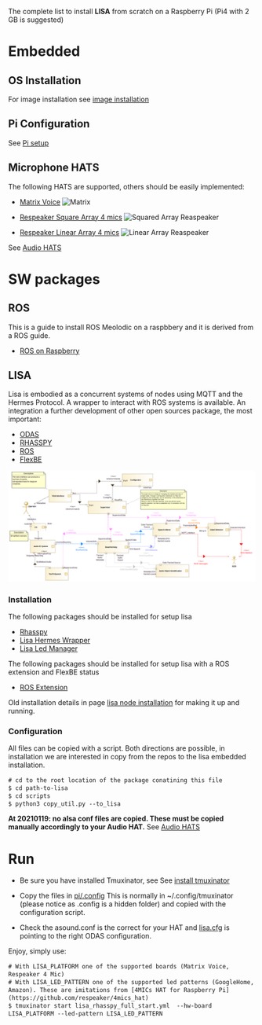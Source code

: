 
The complete list to install **LISA** from scratch on a Raspberry Pi (Pi4 with 2 GB is suggested)

# Embedded

## OS Installation

For image installation see [image installation](https://github.com/lawrence-iviani/lisa/blob/main/docs/embedded/image.md)

## Pi Configuration

See [Pi setup](https://github.com/lawrence-iviani/lisa/blob/main/docs/embedded/pi.md) 

## Microphone HATS

The following HATS are supported, others should be easily implemented:

* [Matrix Voice](https://matrix-io.github.io/matrix-documentation/matrix-voice/overview/)
![Matrix](https://matrix-io.github.io/matrix-documentation/matrix-voice/img/m-2.png)

* [Respeaker Square Array 4 mics](https://wiki.seeedstudio.com/ReSpeaker_4_Mic_Array_for_Raspberry_Pi/)
![Squared Array Reaspeaker](https://files.seeedstudio.com/wiki/ReSpeaker-4-Mic-Array-for-Raspberry-Pi/img/overview.jpg)

* [Respeaker Linear Array 4 mics](https://wiki.seeedstudio.com/ReSpeaker_4-Mic_Linear_Array_Kit_for_Raspberry_Pi/)
![Linear Array Reaspeaker](https://files.seeedstudio.com/wiki/ReSpeaker_4-Mics_Linear_Array_Kit/img/main_wiki.jpg)

See [Audio HATS](https://github.com/lawrence-iviani/lisa/blob/main/docs/embedded/audio_hat.md) 


# SW packages

## ROS

This is a guide to install ROS Meolodic on a raspbbery and it is derived from a ROS guide.
* [ROS on Raspberry](https://github.com/lawrence-iviani/lisa/blob/main/docs/lisa/ros_pi.md)



## LISA 

Lisa is embodied as a concurrent systems of nodes using MQTT and the Hermes Protocol. A wrapper to interact with ROS systems is available.
An integration a further development of other open sources package, the most important:

* [ODAS](https://github.com/introlab/odas/wiki)
* [RHASSPY](https://rhasspy.readthedocs.io/en/latest/)
* [ROS](https://www.ros.org/)
* [FlexBE](http://wiki.ros.org/flexbe)


![LISA SW subsytem](https://github.com/lawrence-iviani/lisa/blob/main/img/SYSML%20SW%20Block.png)

### Installation

The following packages should be installed for setup lisa

* [Rhasspy](https://github.com/lawrence-iviani/lisa/blob/main/docs/lisa/rhasspy_installation.md)
* [Lisa Hermes Wrapper](https://github.com/lawrence-iviani/lisa/blob/main/docs/lisa/lisa.md)
* [Lisa Led Manager](https://github.com/lawrence-iviani/rhasspy-lisa-led-manager)


The following packages should be installed for setup lisa with a ROS extension and FlexBE status
* [ROS Extension](https://github.com/lawrence-iviani/lisa/blob/main/docs/lisa/ros_extension.md)

Old installation details in page [lisa node installation](https://github.com/lawrence-iviani/lisa/blob/main/docs/lisa/old_nodes_installation.md) for making it up and running.

### Configuration

All files can be copied with a script. Both directions are possible, in installation we are interested in copy from the repos to the lisa embedded installation.

```batch
# cd to the root location of the package conatining this file
$ cd path-to-lisa
$ cd scripts
$ python3 copy_util.py --to_lisa 
```

**At 20210119: no alsa conf files are copied. These must be copied manually accordingly to your Audio HAT.**
See [Audio HATS](https://github.com/lawrence-iviani/lisa/blob/main/docs/embedded/audio_hat.md) 


# Run


* Be sure you have installed Tmuxinator, see See [install tmuxinator](https://github.com/lawrence-iviani/lisa/blob/main/embedded/install.md#tmuxinator)

* Copy the files in [pi/.config](https://github.com/lawrence-iviani/lisa/tree/main/configuration/all/home/pi/config)
This is normally in ~/.config/tmuxinator (please notice as .config is a hidden folder) and copied with the configuration script.

* Check the asound.conf is the correct for your HAT and  [lisa.cfg](https://github.com/lawrence-iviani/rhasspy-lisa-odas-hermes/blob/master/rhasspy_lisa_odas_hermes/config/lisa.cfg) is pointing to the right ODAS configuration.

Enjoy, simply use:

```batch
# With LISA_PLATFORM one of the supported boards (Matrix Voice, Respeaker 4 Mic)
# With LISA_LED_PATTERN one of the supported led patterns (GoogleHome, Amazon). These are imitations from [4MICs HAT for Raspberry Pi](https://github.com/respeaker/4mics_hat)
$ tmuxinator start lisa_rhasspy_full_start.yml  --hw-board LISA_PLATFORM --led-pattern LISA_LED_PATTERN
```




